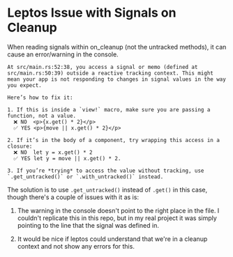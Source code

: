# Leptos Issue with Signals on Cleanup

When reading signals within on_cleanup (not the untracked methods), it can cause an error/warning in the console.

```
At src/main.rs:52:38, you access a signal or memo (defined at src/main.rs:50:39) outside a reactive tracking context. This might mean your app is not responding to changes in signal values in the way you expect.

Here’s how to fix it:

1. If this is inside a `view!` macro, make sure you are passing a function, not a value.
  ❌ NO  <p>{x.get() * 2}</p>
  ✅ YES <p>{move || x.get() * 2}</p>

2. If it’s in the body of a component, try wrapping this access in a closure: 
  ❌ NO  let y = x.get() * 2
  ✅ YES let y = move || x.get() * 2.

3. If you’re *trying* to access the value without tracking, use `.get_untracked()` or `.with_untracked()` instead.
```

The solution is to use `.get_untracked()` instead of `.get()` in this case, though there's a couple of issues with it as is:

1. The warning in the console doesn't point to the right place in the file.
   I couldn't replicate this in this repo, but in my real project it was simply pointing to the line that the signal was defined in.

2. It would be nice if leptos could understand that we're in a cleanup context and not show any errors for this.
